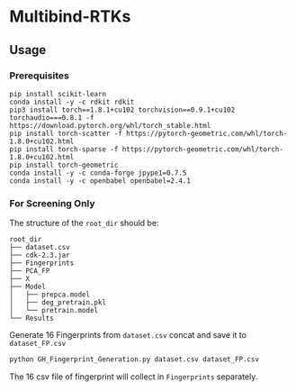 # Multibind-RTKs
## Usage
### Prerequisites
```
pip install scikit-learn
conda install -y -c rdkit rdkit
pip3 install torch==1.8.1+cu102 torchvision==0.9.1+cu102 torchaudio===0.8.1 -f https://download.pytorch.org/whl/torch_stable.html
pip install torch-scatter -f https://pytorch-geometric.com/whl/torch-1.8.0+cu102.html
pip install torch-sparse -f https://pytorch-geometric.com/whl/torch-1.8.0+cu102.html
pip install torch-geometric
conda install -y -c conda-forge jpype1=0.7.5
conda install -y -c openbabel openbabel=2.4.1
```
### For Screening Only
The structure of the `root_dir` should be:
```
root_dir
├── dataset.csv
├── cdk-2.3.jar
├── Fingerprints
├── PCA_FP
├── X
├── Model
│   ├── prepca.model 
│   ├── deg_pretrain.pkl  
│   └── pretrain.model
└── Results
```
Generate 16 Fingerprints from ```dataset.csv``` concat and save it to ```dataset_FP.csv```

```bash
python GH_Fingerprint_Generation.py dataset.csv dataset_FP.csv
```

The 16 csv file of fingerprint will collect in ```Fingerprints``` separately.

